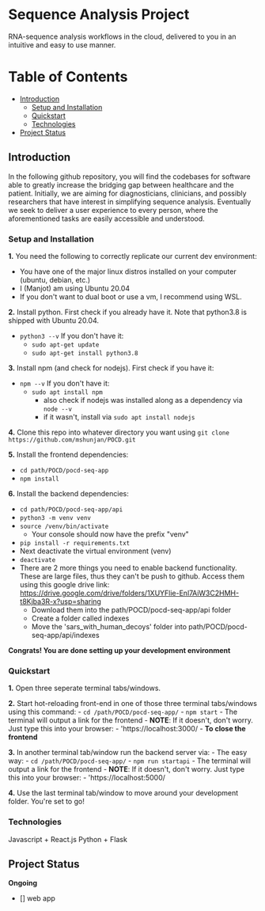 # Sequence Analysis Project
RNA-sequence analysis workflows in the cloud, delivered to you in an intuitive and easy to use manner.

# Table of Contents 
- [Introduction](#introduction)
  * [Setup and Installation](#setup-and-installation)
  * [Quickstart](#quickstart)
  * [Technologies](#technologies)
- [Project Status](#project-status)
 
## Introduction

In the following github repository, you will find the codebases for software able to greatly increase the bridging gap between healthcare and the patient. Initially, we are aiming for diagnosticians, clinicians, and possibly researchers that have interest in simplifying sequence analysis. Eventually we seek to deliver a user experience to every person, where the aforementioned tasks are easily accessible and understood.
  
### **Setup and Installation** 
**1.** You need the following to correctly replicate our current dev environment: 
  - You have one of the major linux distros installed on your computer (ubuntu, debian, etc.)
  - I (Manjot) am using Ubuntu 20.04
  - If you don't want to dual boot or use a vm, I recommend using WSL.

**2.** Install python. First check if you already have it. Note that python3.8 is shipped with Ubuntu 20.04.
  - `python3 --v`
  If you don't have it:
    - `sudo apt-get update`
    - `sudo apt-get install python3.8` 

**3.** Install npm (and check for nodejs). First check if you have it:
  - `npm --v`
  If you don't have it:
    - `sudo apt install npm` 
      - also check if nodejs was installed along as a dependency via `node --v`
      - if it wasn't, install via `sudo apt install nodejs` 

**4.** Clone this repo into whatever directory you want using `git clone https://github.com/mshunjan/POCD.git`  
 
**5.** Install the frontend dependencies:
  - `cd path/POCD/pocd-seq-app`
  - `npm install`

**6.** Install the backend dependencies:  
  - `cd path/POCD/pocd-seq-app/api`
  - `python3 -m venv venv`
  - `source /venv/bin/activate`
    - Your console should now have the prefix "venv"
  - `pip install -r requirements.txt` 
  - Next deactivate the virtual environment (venv)
  - `deactivate`
  - There are 2 more things you need to enable backend functionality. These are large files, thus they can't be push to github. Access them using this google drive link: https://drive.google.com/drive/folders/1XUYFlie-Enl7AiW3C2HMH-t8Kjba3R-x?usp=sharing
    - Download them into the path/POCD/pocd-seq-app/api folder
    - Create a folder called indexes
    - Move the 'sars_with_human_decoys' folder into path/POCD/pocd-seq-app/api/indexes

**Congrats! You are done setting up your development environment**

### **Quickstart**
**1.** Open three seperate terminal tabs/windows.

**2.** Start hot-reloading front-end in one of those three terminal tabs/windows using this command:
    - `cd /path/POCD/pocd-seq-app/`
    - `npm start`
    - The terminal will output a link for the frontend
      - **NOTE**: If it doesn't, don't worry. Just type this into your browser:
      - 'https://localhost:3000/ 
    - **To close the frontend**

**3.** In another terminal tab/window run the backend server via:
    - The easy way:
    - `cd /path/POCD/pocd-seq-app/`
    - `npm run startapi`
    - The terminal will output a link for the frontend
      - **NOTE**: If it doesn't, don't worry. Just type this into your browser:
      - 'https://localhost:5000/ 

**4.** Use the last terminal tab/window to move around your development folder. You're set to go!
### **Technologies**
Javascript + React.js 
Python + Flask 

## Project Status
**Ongoing** 
- [] web app
